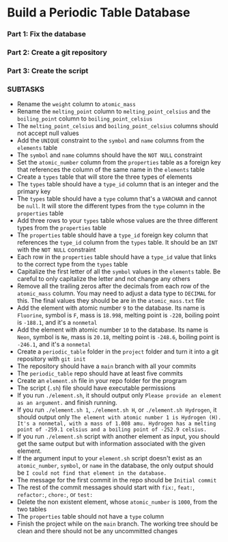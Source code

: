 # Build a Periodic Table Database

### Part 1: Fix the database

### Part 2: Create a git repository

### Part 3: Create the script

### SUBTASKS

- Rename the `weight` column to `atomic_mass`
- Rename the `melting_point` column to `melting_point_celsius` and the `boiling_point` column to `boiling_point_celsius`
- The `melting_point_celsius` and `boiling_point_celsius` columns should not accept null values
- Add the `UNIQUE` constraint to the `symbol` and `name` columns from the `elements` table
- The `symbol` and `name` columns should have the `NOT NULL` constraint
- Set the `atomic_number` column from the `properties` table as a foreign key that references the column of the same name in the `elements` table
- Create a `types` table that will store the three types of elements
- The `types` table should have a `type_id` column that is an integer and the primary key
- The `types` table should have a `type` column that's a `VARCHAR` and cannot be `null`. It will store the different types from the `type` column in the `properties` table
- Add three rows to your `types` table whose values are the three different types from the `properties` table
- The `properties` table should have a `type_id` foreign key column that references the `type_id` column from the `types` table. It should be an `INT` with the `NOT NULL` constraint
- Each row in the `properties` table should have a `type_id` value that links to the correct type from the `types` table
- Capitalize the first letter of all the `symbol` values in the `elements` table. Be careful to only capitalize the letter and not change any others
- Remove all the trailing zeros after the decimals from each row of the `atomic_mass` column. You may need to adjust a data type to `DECIMAL` for this. The final values they should be are in the `atomic_mass.txt` file
- Add the element with atomic number `9` to the database. Its name is `Fluorine`, symbol is `F`, mass is `18.998`, melting point is `-220`, boiling point is `-188.1`, and it's a `nonmetal`
- Add the element with atomic number `10` to the database. Its name is `Neon`, symbol is `Ne`, mass is `20.18`, melting point is `-248.6`, boiling point is `-246.1`, and it's a `nonmetal`
- Create a `periodic_table` folder in the `project` folder and turn it into a git repository with `git init`
- The repository should have a `main` branch with all your commits
- The `periodic_table` repo should have at least five commits
- Create an `element.sh` file in your repo folder for the program
- The script (`.sh`) file should have executable permissions
- If you run `./element.sh`, it should output only `Please provide an element as an argument.` and finish running.
- If you run `./element.sh 1`, `./element.sh H`, or `./element.sh Hydrogen`, it should output only `The element with atomic number 1 is Hydrogen (H). It's a nonmetal, with a mass of 1.008 amu. Hydrogen has a melting point of -259.1 celsius and a boiling point of -252.9 celsius.`
- If you run `./element.sh` script with another element as input, you should get the same output but with information associated with the given element.
- If the argument input to your `element.sh` script doesn't exist as an `atomic_number`, `symbol`, or `name` in the database, the only output should be `I could not find that element in the database.`
- The message for the first commit in the repo should be `Initial commit`
- The rest of the commit messages should start with `fix:`, `feat:`, `refactor:`, `chore:`, or `test:`
- Delete the non existent element, whose `atomic_number` is `1000`, from the two tables
- The `properties` table should not have a `type` column
- Finish the project while on the `main` branch. The working tree should be clean and there should not be any uncommitted changes
